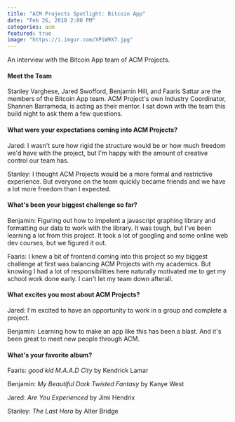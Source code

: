 ```yaml
---
title: "ACM Projects Spotlight: Bitcoin App"
date: "Feb 26, 2018 2:00 PM"
categories: acm
featured: true
image: "https://i.imgur.com/XPiW9X7.jpg"
---
```


An interview with the Bitcoin App team of ACM Projects.

<!--more-->

#### Meet the Team

Stanley Varghese, Jared Swofford, Benjamin Hill, and Faaris Sattar are the members of the Bitcoin App team. ACM Project's own Industry Coordinator, Shannen Barrameda, is acting as their mentor. I sat down with the team this build night to ask them a few questions.


#### What were your expectations coming into ACM Projects?

Jared: I wasn't sure how rigid the structure would be or how much freedom we'd have with the project, but I'm happy with the amount of creative control our team has.

Stanley: I thought ACM Projects would be a more formal and restrictive experience. But everyone on the team quickly became friends and we have a lot more freedom than I expected. 


#### What's been your biggest challenge so far?

Benjamin: Figuring out how to impelent a javascript graphing library and formatting our data to work with the library. It was tough, but I've been learning a lot from this project. It took a lot of googling and some online web dev courses, but we figured it out. 

Faaris: I knew a bit of frontend coming into this project so my biggest challenge at first was balancing ACM Projects with my academics. But knowing I had a lot of responsibilities here naturally motivated me to get my school work done early. I can't let my team down afterall.


#### What excites you most about ACM Projects?

Jared: I'm excited to have an opportunity to work in a group and complete a project.

Benjamin: Learning how to make an app like this has been a blast. And it's been great to meet new people through ACM.


#### What's your favorite album?

Faaris: *good kid M.A.A.D City* by Kendrick Lamar

Benjamin: *My Beautiful Dark Twisted Fantasy* by Kanye West

Jared: *Are You Experienced* by Jimi Hendrix

Stanley: *The Last Hero* by Alter Bridge

